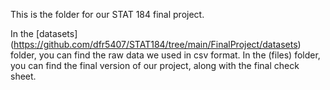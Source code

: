 This is the folder for our STAT 184 final project.

In the [datasets] (https://github.com/dfr5407/STAT184/tree/main/FinalProject/datasets) folder, you can find the raw data we used in csv format. In the (files) folder, you can find the final version of our project, along with the final check sheet.
